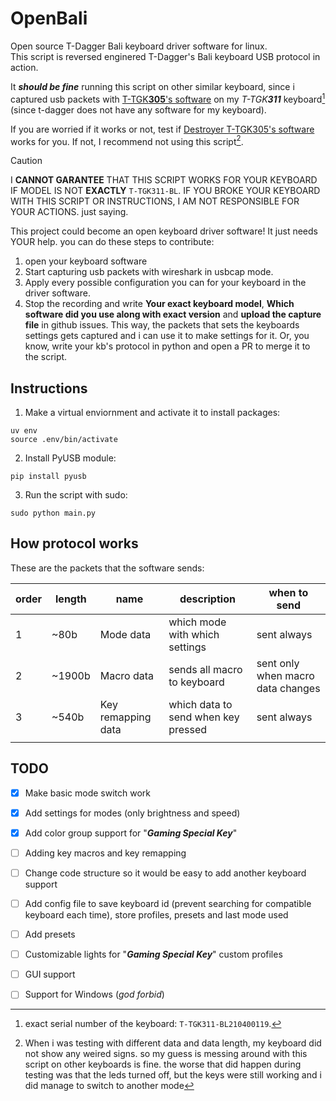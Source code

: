 # OpenBali
Open source T-Dagger Bali keyboard driver software for linux. \
This script is reversed enginered T-Dagger's Bali keyboard USB protocol in action.

It ***should be fine*** running this script on other similar keyboard, since i captured usb packets with [T-TGK**305**'s software](https://www.t-dagger.com/pages/download) on my _T-TGK**311**_ keyboard[^1] (since t-dagger does not have any software for my keyboard).

If you are worried if it works or not, test if [Destroyer T-TGK305's software](https://www.t-dagger.com/pages/download) works for you. If not, I recommend not using this script[^2].

> [!CAUTION]
> I **CANNOT GARANTEE** THAT THIS SCRIPT WORKS FOR YOUR KEYBOARD IF MODEL IS NOT **EXACTLY** `T-TGK311-BL`. IF YOU BROKE YOUR KEYBOARD WITH THIS SCRIPT OR INSTRUCTIONS, I AM NOT RESPONSIBLE FOR YOUR ACTIONS. just saying.

This project could become an open keyboard driver software! It just needs YOUR help. you can do these steps to contribute:
1. open your keyboard software
2. Start capturing usb packets with wireshark in usbcap mode.
3. Apply every possible configuration you can for your keyboard in the driver software.
4. Stop the recording and write **Your exact keyboard model**, **Which software did you use along with exact version** and **upload the capture file** in github issues.
This way, the packets that sets the keyboards settings gets captured and i can use it to make settings for it.
Or, you know, write your kb's protocol in python and open a PR to merge it to the script.


## Instructions
1. Make a virtual enviornment and activate it to install packages:
```
uv env
source .env/bin/activate
```

2. Install PyUSB module:
```
pip install pyusb
```

3. Run the script with sudo:
```
sudo python main.py
```


## How protocol works
These are the packets that the software sends:

| **order** 	| **length** 	| **name**           	| **description**                     	| **when to send**                  	|
|-----------	|------------	|--------------------	|-------------------------------------	|-----------------------------------	|
| 1         	| ~80b       	| Mode data          	| which mode with which settings      	| sent always                       	|
| 2         	| ~1900b     	| Macro data         	| sends all macro to keyboard         	| sent only when macro data changes 	|
| 3         	| ~540b      	| Key remapping data 	| which data to send when key pressed 	| sent always                       	|
|           	|            	|                    	|                                     	|                                   	|

## TODO
- [X] Make basic mode switch work
- [X] Add settings for modes (only brightness and speed)
- [X] Add color group support for "***Gaming Special Key***"
- [ ] Adding key macros and key remapping
- [ ] Change code structure so it would be easy to add another keyboard support
- [ ] Add config file to save keyboard id (prevent searching for compatible keyboard each time), store profiles, presets and last mode used
- [ ] Add presets
- [ ] Customizable lights for "***Gaming Special Key***" custom profiles
- [ ] GUI support
- [ ] Support for Windows (_god forbid_)


[^1]: exact serial number of the keyboard: `T-TGK311-BL210400119`.
[^2]: When i was testing with different data and data length, my keyboard did not show any weired signs. so my guess is messing around with this script on other keyboards is fine. the worse that did happen during testing was that the leds turned off, but the keys were still working and i did manage to switch to another mode 
